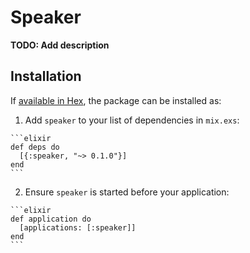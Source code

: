 # Speaker

**TODO: Add description**

## Installation

If [available in Hex](https://hex.pm/docs/publish), the package can be installed as:

  1. Add `speaker` to your list of dependencies in `mix.exs`:

    ```elixir
    def deps do
      [{:speaker, "~> 0.1.0"}]
    end
    ```

  2. Ensure `speaker` is started before your application:

    ```elixir
    def application do
      [applications: [:speaker]]
    end
    ```

